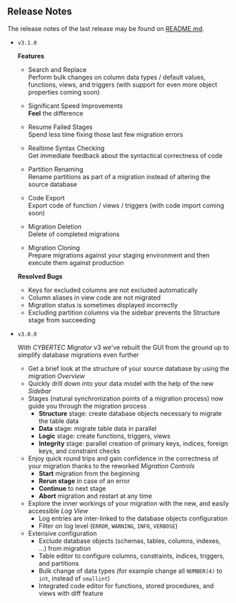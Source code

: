 ## Release Notes

The release notes of the last release may be found on [README.md](README.md#whats-new).

- `v3.1.0`

  **Features**

    - Search and Replace  
      Perform bulk changes on column data types / default values, functions, views, and triggers (with support for even more object properties coming soon)

    - Significant Speed Improvements  
      **Feel** the difference

    - Resume Failed Stages  
      Spend less time fixing those last few migration errors

    - Realtime Syntax Checking  
      Get immediate feedback about the syntactical correctness of code

    - Partition Renaming  
      Rename partitions as part of a migration instead of altering the source database

    - Code Export  
      Export code of function / views / triggers (with code import coming soon)

    - Migration Deletion  
      Delete of completed migrations

    - Migration Cloning  
      Prepare migrations against your staging environment and then execute them against production

  **Resolved Bugs**

    - Keys for excluded columns are not excluded automatically
    - Column aliases in view code are not migrated
    - Migration status is sometimes displayed incorrectly
    - Excluding partition columns via the sidebar prevents the Structure stage from succeeding

- `v3.0.0`

  With _CYBERTEC Migrator_ v3 we've rebuilt the GUI from the ground up to simplify database migrations even further

    - Get a brief look at the structure of your source database by using the migration _Overview_
    - Quickly drill down into your data model with the help of the new _Sidebar_
    - Stages (natural synchronization points of a migration process) now guide you through the migration process
        - **Structure** stage: create database objects necessary to migrate the table data
        - **Data** stage: migrate table data in parallel
        - **Logic** stage: create functions, triggers, views
        - **Integrity** stage: parallel creation of primary keys, indices, foreign keys, and constraint checks
    - Enjoy quick round trips and gain confidence in the correctness of your migration thanks to the reworked _Migration Controls_
        - **Start** migration from the beginning
        - **Rerun stage** in case of an error
        - **Continue** to next stage
        - **Abort** migration and restart at any time
    - Explore the inner workings of your migration with the new, and easily accessible _Log View_
        - Log entries are inter-linked to the database objects configuration
        - Filter on log level (`ERROR`, `WARNING`, `INFO`, `VERBOSE`)
    - Extensive configuration
        - Exclude database objects (schemas, tables, columns, indexes, ...) from migration
        - Table editor to configure columns, constraints, indices, triggers, and partitions
        - Bulk change of data types (for example change all `NUMBER(4)` to `int`, instead of `smallint`)
        - Integrated code editor for functions, stored procedures, and views with diff feature
